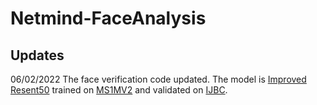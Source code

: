 # Netmind-FaceAnalysis

## Updates
06/02/2022 The face verification code updated. The model is [Improved Resent50](https://arxiv.org/abs/2004.04989) trained on [MS1MV2](https://github.com/deepinsight/insightface/tree/master/recognition/_datasets_) and validated on [IJBC](https://github.com/deepinsight/insightface/tree/master/recognition/_datasets_).
